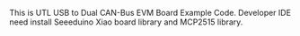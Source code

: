 This is UTL USB to Dual CAN-Bus EVM Board Example Code.
Developer IDE need install Seeeduino Xiao board library and MCP2515 library.
